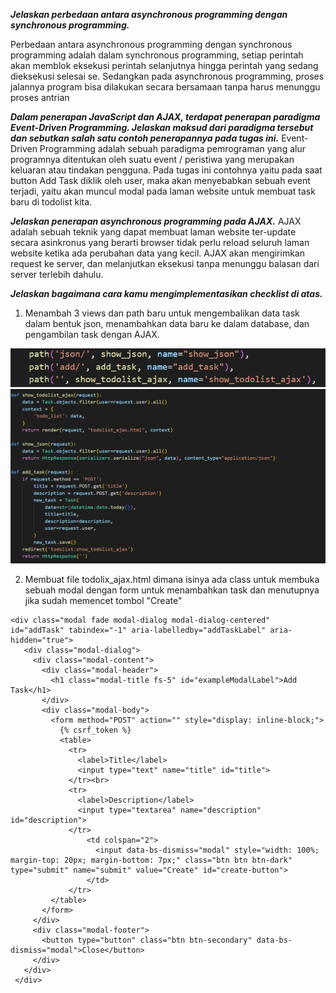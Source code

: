  ***Jelaskan perbedaan antara asynchronous programming dengan synchronous programming.***

 Perbedaan antara asynchronous programming dengan synchronous programming adalah dalam synchronous programming, setiap perintah akan memblok eksekusi perintah selanjutnya hingga perintah yang sedang dieksekusi selesai se. Sedangkan pada asynchronous programming, proses jalannya program bisa dilakukan secara bersamaan tanpa harus menunggu proses antrian

 ***Dalam penerapan JavaScript dan AJAX, terdapat penerapan paradigma Event-Driven Programming. Jelaskan maksud dari paradigma tersebut dan sebutkan salah satu contoh penerapannya pada tugas ini.***
 Event-Driven Programming adalah sebuah paradigma pemrograman yang alur programnya ditentukan oleh suatu event / peristiwa yang merupakan keluaran atau tindakan pengguna. Pada tugas ini contohnya yaitu pada saat button Add Task diklik oleh user, maka akan menyebabkan sebuah event terjadi, yaitu akan muncul modal pada laman website untuk membuat task baru di todolist kita.

 ***Jelaskan penerapan asynchronous programming pada AJAX.***
 AJAX adalah sebuah teknik yang dapat membuat laman website ter-update secara asinkronus yang berarti browser tidak perlu reload seluruh laman website ketika ada perubahan data yang kecil. AJAX akan mengirimkan request ke server, dan melanjutkan eksekusi tanpa menunggu balasan dari server terlebih dahulu.

 ***Jelaskan bagaimana cara kamu mengimplementasikan checklist di atas.***
 1. Menambah 3 views dan path baru untuk mengembalikan data task dalam bentuk json, menambahkan data baru ke dalam database, dan pengambilan task dengan AJAX. 

![This is an image](/todolist/assets/path.png)
![This is an image](/todolist/assets/views.png)

 2. Membuat file todolix_ajax.html dimana isinya ada class untuk membuka sebuah modal dengan form untuk menambahkan task dan menutupnya jika sudah memencet tombol "Create"
 ```
 <div class="modal fade modal-dialog modal-dialog-centered" id="addTask" tabindex="-1" aria-labelledby="addTaskLabel" aria-hidden="true">
    <div class="modal-dialog">
      <div class="modal-content">
        <div class="modal-header">
          <h1 class="modal-title fs-5" id="exampleModalLabel">Add Task</h1>
        </div>
        <div class="modal-body">
          <form method="POST" action="" style="display: inline-block;">
            {% csrf_token %}
            <table>
              <tr>
                <label>Title</label>
                <input type="text" name="title" id="title">
              </tr><br>
              <tr>
                <label>Description</label>
                <input type="textarea" name="description" id="description">
              </tr>
                  <td colspan="2">
                    <input data-bs-dismiss="modal" style="width: 100%; margin-top: 20px; margin-bottom: 7px;" class="btn btn btn-dark" type="submit" name="submit" value="Create" id="create-button">
                  </td>
              </tr>
          </table>
        </form>
      </div>
      <div class="modal-footer">
        <button type="button" class="btn btn-secondary" data-bs-dismiss="modal">Close</button>
      </div>
    </div>
  </div>
```

